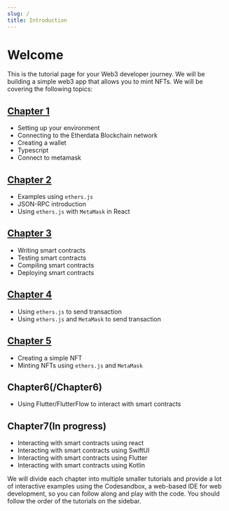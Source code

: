 ```yaml
---
slug: /
title: Introduction
---
```


# Welcome

This is the tutorial page for your Web3 developer journey. We will be building a simple web3 app that allows you to mint NFTs. We will be covering the following topics:

## [Chapter 1](/Chapter1)

- Setting up your environment
- Connecting to the Etherdata Blockchain network
- Creating a wallet
- Typescript
- Connect to metamask

## [Chapter 2](/Chapter2)

- Examples using `ethers.js`
- JSON-RPC introduction
- Using `ethers.js` with `MetaMask` in React

## [Chapter 3](/Chapter3)

- Writing smart contracts
- Testing smart contracts
- Compiling smart contracts
- Deploying smart contracts

## [Chapter 4](/Chapter4)

- Using `ethers.js` to send transaction
- Using `ethers.js` and `MetaMask` to send transaction

## [Chapter 5](/Chapter5)

- Creating a simple NFT
- Minting NFTs using `ethers.js` and `MetaMask`

## Chapter6(/Chapter6)

- Using Flutter/FlutterFlow to interact with smart contracts

## Chapter7(In progress)

- Interacting with smart contracts using react
- Interacting with smart contracts using SwiftUI
- Interacting with smart contracts using Flutter
- Interacting with smart contracts using Kotlin

We will divide each chapter into multiple smaller tutorials and provide a lot of interactive examples using the Codesandbox, a web-based IDE for web development, so you can follow along and play with the code. You should follow the order of the tutorials on the sidebar.
